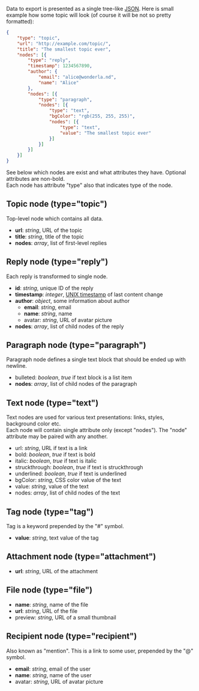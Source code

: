 Data to export is presented as a single tree-like [JSON](http://en.wikipedia.org/wiki/JSON). Here is small example how some topic will look (of course it will be not so pretty formatted):  
```json
{
    "type": "topic",
    "url": "http://example.com/topic/",
    "title": "The smallest topic ever",
    "nodes": [{
        "type": "reply",
        "timestamp": 1234567890,
        "author": {
            "email": "alice@wonderla.nd",
            "name": "Alice"
        },
        "nodes": [{
            "type": "paragraph",
            "nodes": [{
                "type": "text",
                "bgColor": "rgb(255, 255, 255)",
                "nodes": [{
                    "type": "text",
                    "value": "The smallest topic ever"
                }]
            }]
        }]
    }]
}
```
See below which nodes are exist and what attributes they have. Optional attributes are non-bold.  
Each node has attribute "type" also that indicates type of the node.

## Topic node (type="topic")
Top-level node which contains all data.
* __url__: _string_, URL of the topic
* __title__: _string_, title of the topic
* __nodes__: _array_, list of first-level replies

## Reply node (type="reply")
Each reply is transformed to single node.
* __id__: _string_, unique ID of the reply
* __timestamp__: _integer_, [UNIX timestamp](http://en.wikipedia.org/wiki/Unix_timestamp) of last content change
* __author__: _object_, some information about author
    * __email__: _string_, email
    * __name__: _string_, name
    * avatar: _string_, URL of avatar picture
* __nodes__: _array_, list of child nodes of the reply
  
## Paragraph node (type="paragraph")
Paragraph node defines a single text block that should be ended up with newline.
* bulleted: _boolean_, _true_ if text block is a list item
* __nodes__: _array_, list of child nodes of the paragraph

## Text node (type="text")
Text nodes are used for various text presentations: links, styles, background color etc.  
Each node will contain single attribute only (except "nodes"). The "node" attribute may be paired with any another.
* url: _string_, URL if text is a link
* bold: _boolean_, _true_ if text is bold
* italic: _boolean_, _true_ if text is italic
* struckthrough: _boolean_, _true_ if text is struckthrough
* underlined: _boolean_, _true_ if text is underlined
* bgColor: _string_, CSS color value of the text
* value: _string_, value of the text
* nodes: _array_, list of child nodes of the text

## Tag node (type="tag")
Tag is a keyword prepended by the "#" symbol.
* __value__: _string_, text value of the tag

## Attachment node (type="attachment")
* __url__: _string_, URL of the attachment
  
## File node (type="file")
* __name__: _string_, name of the file
* __url__: _string_, URL of the file
* preview: _string_, URL of a small thumbnail

## Recipient node (type="recipient")
Also known as "mention". This is a link to some user, prepended by the "@" symbol.
* __email__: _string_, email of the user
* __name__: _string_, name of the user
* avatar: _string_, URL of avatar picture

